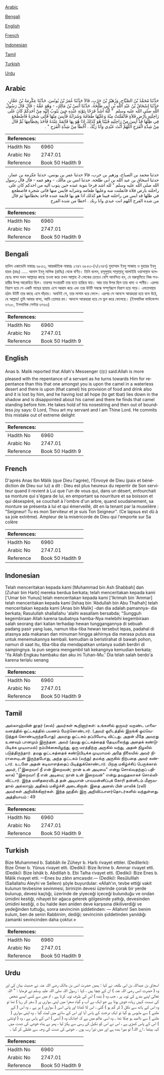 [Arabic](#arabic)

[Bengali](#bengali)

[English](#english)

[French](#french)

[Indonesian](#indonesian)

[Tamil](#tamil)

[Turkish](#turkish)

[Urdu](#urdu)

## Arabic


<div dir="rtl" lang="ar" style={{fontSize:'larger',backgroundColor:'#f8f9fa',padding:20}}>
حَدَّثَنَا مُحَمَّدُ بْنُ الصَّبَّاحِ، وَزُهَيْرُ بْنُ حَرْبٍ، قَالاَ حَدَّثَنَا عُمَرُ بْنُ يُونُسَ، حَدَّثَنَا عِكْرِمَةُ بْنُ عَمَّارٍ، حَدَّثَنَا إِسْحَاقُ بْنُ عَبْدِ اللَّهِ بْنِ أَبِي طَلْحَةَ، حَدَّثَنَا أَنَسُ بْنُ مَالِكٍ، - وَهُوَ عَمُّهُ - قَالَ قَالَ رَسُولُ اللَّهِ صلى الله عليه وسلم ‏ "‏ لَلَّهُ أَشَدُّ فَرَحًا بِتَوْبَةِ عَبْدِهِ حِينَ يَتُوبُ إِلَيْهِ مِنْ أَحَدِكُمْ كَانَ عَلَى رَاحِلَتِهِ بِأَرْضِ فَلاَةٍ فَانْفَلَتَتْ مِنْهُ وَعَلَيْهَا طَعَامُهُ وَشَرَابُهُ فَأَيِسَ مِنْهَا فَأَتَى شَجَرَةً فَاضْطَجَعَ فِي ظِلِّهَا قَدْ أَيِسَ مِنْ رَاحِلَتِهِ فَبَيْنَا هُوَ كَذَلِكَ إِذَا هُوَ بِهَا قَائِمَةً عِنْدَهُ فَأَخَذَ بِخِطَامِهَا ثُمَّ قَالَ مِنْ شِدَّةِ الْفَرَحِ اللَّهُمَّ أَنْتَ عَبْدِي وَأَنَا رَبُّكَ ‏.‏ أَخْطَأَ مِنْ شِدَّةِ الْفَرَحِ ‏"‏ ‏.‏
</div>
<div style={{backgroundColor:'#f8f9fa',padding:20, marginBottom: 10}}><table> <thead> <tr> <th>References:</th> <th></th> </tr> </thead> <tbody><tr><td>Hadith No</td><td>6960</td></tr><tr><td>Arabic No</td><td>2747.01</td></tr><tr><td>Reference</td><td>Book 50 Hadith 9</td></tr></tbody></table></div>


<div dir="rtl" lang="ar" style={{fontSize:'larger',backgroundColor:'#f8f9fa',padding:20}}>
حدثنا محمد بن الصباح، وزهير بن حرب، قالا حدثنا عمر بن يونس، حدثنا عكرمة بن عمار، حدثنا اسحاق بن عبد الله بن ابي طلحة، حدثنا انس بن مالك، - وهو عمه - قال قال رسول الله صلى الله عليه وسلم " لله اشد فرحا بتوبة عبده حين يتوب اليه من احدكم كان على راحلته بارض فلاة فانفلتت منه وعليها طعامه وشرابه فايس منها فاتى شجرة فاضطجع في ظلها قد ايس من راحلته فبينا هو كذلك اذا هو بها قايمة عنده فاخذ بخطامها ثم قال من شدة الفرح اللهم انت عبدي وانا ربك . اخطا من شدة الفرح
</div>
<div style={{backgroundColor:'#f8f9fa',padding:20, marginBottom: 10}}><table> <thead> <tr> <th>References:</th> <th></th> </tr> </thead> <tbody><tr><td>Hadith No</td><td>6960</td></tr><tr><td>Arabic No</td><td>2747.01</td></tr><tr><td>Reference</td><td>Book 50 Hadith 9</td></tr></tbody></table></div>

## Bengali


<div dir="ltr" lang="bn" style={{fontSize:'larger',backgroundColor:'#f8f9fa',padding:20}}>
হাদিস একাডেমি নাম্বারঃ ৬৮৫৩, আন্তর্জাতিক নাম্বারঃ ২৭৪৭ ৬৮৫৩-(৭/২৭৪৭) মুহাম্মাদ ইবনু সাব্বাহ ও যুহায়র ইবনু হারব (রহঃ) ..... আনাস ইবনু মালিক (রাযিঃ) থেকে বর্ণিত। তিনি বলেন, রসূলুল্লাহ সাল্লাল্লাহু আলাইহি ওয়াসাল্লাম বলেছেনঃ বান্দা যখন আল্লাহর কাছে তওবা করে তখন আল্লাহ ঐ লোকের চেয়েও বেশি আনন্দিত হন, যে মরুভূমিতে নিজ সওয়ারীর উপর আরোহিত ছিল। তারপর সওয়ারটি তার হতে হারিয়ে যায়। আর তার উপর ছিল তার খাদ্য ও পানীয়। এরপর নিরাশ হয়ে সে একটি গাছের ছায়ায় এসে আরাম করে এবং তার উটটি সম্বন্ধে সম্পূর্ণরূপে নিরাশ হয়ে পড়ে। এমতাবস্থায় হঠাৎ উটটি তার কাছে এসে দাঁড়ায়। অমনিই সে, তার লাগাম ধরে ফেলে। এরপর সে আনন্দে আত্মহারা হয়ে বলে উঠে, হে আল্লাহ! তুমি আমার বান্দা, আমি তোমার রব। আনন্দে আত্মহারা হয়ে সে ভুল করে ফেলেছে। (ইসলামিক ফাউন্ডেশন ৬৭০৮, ইসলামিক সেন্টার ৬৭৬৩)
</div>
<div style={{backgroundColor:'#f8f9fa',padding:20, marginBottom: 10}}><table> <thead> <tr> <th>References:</th> <th></th> </tr> </thead> <tbody><tr><td>Hadith No</td><td>6960</td></tr><tr><td>Arabic No</td><td>2747.01</td></tr><tr><td>Reference</td><td>Book 50 Hadith 9</td></tr></tbody></table></div>

## English


<div dir="ltr" lang="en" style={{fontSize:'larger',backgroundColor:'#f8f9fa',padding:20}}>
Anas b. Malik reported that Allah's Messenger (ﷺ) said:Allah is more pleased with the repentance of a servant as he turns towards Him for repentance than this that one amongst you is upon the camel in a waterless desert and there is upon (that camel) his provision of food and drink also and it is lost by him, and he having lost all hope (to get tbat) lies down in the shadow and is disappointed about his camel and there he finds that camel standing before him. He takes hold of his nosestring and then out of boundless joy says: 0 Lord, Thou art my servant and I am Thine Lord. He commits this mistake out of extreme delight
</div>
<div style={{backgroundColor:'#f8f9fa',padding:20, marginBottom: 10}}><table> <thead> <tr> <th>References:</th> <th></th> </tr> </thead> <tbody><tr><td>Hadith No</td><td>6960</td></tr><tr><td>Arabic No</td><td>2747.01</td></tr><tr><td>Reference</td><td>Book 50 Hadith 9</td></tr></tbody></table></div>

## French


<div dir="ltr" lang="fr" style={{fontSize:'larger',backgroundColor:'#f8f9fa',padding:20}}>
D'après Anas Ibn Mâlik (que Dieu l'agrée), l'Envoyé de Dieu (paix et bénédiction de Dieu sur lui) a dit : Dieu est plus heureux du repentir de Son serviteur quand il revient à Lui que l'un de vous qui, dans un désert, enfourchait sa monture qui s'égara de lui, en emportant sa nourriture et sa boisson et qui désespéré, se couchait à l'ombre d'un arbre, quand soudainement, sa monture se présenta à lui et qui émerveillé, dit en la tenant par la muselière : "Seigneur! Tu es mon Serviteur et je suis Ton Seigneur". (Ce lapsus est dû à sa joie extrême). Ampleur de la miséricorde de Dieu qui l'emporte sur Sa colère
</div>
<div style={{backgroundColor:'#f8f9fa',padding:20, marginBottom: 10}}><table> <thead> <tr> <th>References:</th> <th></th> </tr> </thead> <tbody><tr><td>Hadith No</td><td>6960</td></tr><tr><td>Arabic No</td><td>2747.01</td></tr><tr><td>Reference</td><td>Book 50 Hadith 9</td></tr></tbody></table></div>

## Indonesian


<div dir="ltr" lang="id" style={{fontSize:'larger',backgroundColor:'#f8f9fa',padding:20}}>
Telah menceritakan kepada kami [Muhammad bin Ash Shabbah] dan [Zuhair bin Harb] mereka berdua berkata; telah menceritakan kepada kami ['Umar bin Yunus] telah menceritakan kepada kami ['Ikrimah bin 'Ammar] telah menceritakan kepada kami [Ishaq bin 'Abdullah bin Abu Thalhah] telah menceritakan kepada kami [Anas bin Malik] -dan dia adalah pamannya- dia berkata; Rasulullah shallallahu 'alaihi wasallam bersabda; "Sungguh kegembiraan Allah karena taubatnya hamba-Nya melebihi kegembiraan salah seorang dari kalian terhadap hewan tunggangannya di sebuah padang pasir yang luas, namun tiba-tiba hewan tersebut lepas, padahal di atasnya ada makanan dan minuman hingga akhirnya dia merasa putus asa untuk menemukannya kembali. kemudian ia beristirahat di bawah pohon, namun di saat itu, tiba-tiba dia mendapatkan untanya sudah berdiri di sampingnya. Ia pun segera mengambil tali kekangnya kemudian berkata; 'Ya Allah Engkau hambaku dan aku ini Tuhan-Mu.' Dia telah salah berdo'a karena terlalu senang
</div>
<div style={{backgroundColor:'#f8f9fa',padding:20, marginBottom: 10}}><table> <thead> <tr> <th>References:</th> <th></th> </tr> </thead> <tbody><tr><td>Hadith No</td><td>6960</td></tr><tr><td>Arabic No</td><td>2747.01</td></tr><tr><td>Reference</td><td>Book 50 Hadith 9</td></tr></tbody></table></div>

## Tamil


<div dir="ltr" lang="ta" style={{fontSize:'larger',backgroundColor:'#f8f9fa',padding:20}}>
அல்லாஹ்வின் தூதர் (ஸல்) அவர்கள் கூறினார்கள்: உங்களில் ஒருவர் வறண்ட பாலைவனத்தில் ஒட்டகத்தில் பயணம் மேற்கொண்டார். (அவர் ஓரிடத்தில் இறங்கி ஓய்வெடுத்துக் கொண்டிருந்தபோது) அவரது ஒட்டகம் தப்பியோடி விட்டது. அதன் மீதே அவரது உணவும் பானமும் இருந்தன. அவர் (தமது ஒட்டகத்தைத் தேடியலைந்து அதைக் கண்டுபிடிக்க முடியாமல்) நம்பிக்கையிழந்து, ஒரு மரத்திற்கு அருகில் வந்து, அதன் நிழலில் படுத்திருந்தார். தமது ஒட்டகத்தைக் கண்டுபிடிக்க முடியாமல் அதே நிலையில் அவர் நிராசையுடன் இருந்தபோது, அந்த ஒட்டகம் (வந்து) தமக்கு அருகில் நிற்பதை அவர் கண்டார். உடனே அதன் கடிவாளத்தைப் பிடித்துக்கொண்டார். பிறகு மகிழ்ச்சிப் பெருக்கால் அவர், ("இறைவா! நீ என் இறைவன்; நான் உன் அடிமை" என்று சொல்வதற்குப் பதிலாக) "இறைவா! நீ என் அடிமை; நான் உன் இறைவன்" என்று தவறுதலாகச் சொல்லிவிட்டார். இந்த மனிதரைவிடத் தன் அடியான் பாவமன்னிப்புக் கோரி தன்னிடம் மீளுவதால் அல்லாஹ் அதிகம் மகிழ்ச்சி அடைகிறான். இதை அனஸ் பின் மாலிக் (ரலி) அவர்கள் அறிவிக்கிறார்கள். இந்த ஹதீஸ் இரு அறிவிப்பாளர்தொடர்களில் வந்துள்ளது. அத்தியாயம் : 49
</div>
<div style={{backgroundColor:'#f8f9fa',padding:20, marginBottom: 10}}><table> <thead> <tr> <th>References:</th> <th></th> </tr> </thead> <tbody><tr><td>Hadith No</td><td>6960</td></tr><tr><td>Arabic No</td><td>2747.01</td></tr><tr><td>Reference</td><td>Book 50 Hadith 9</td></tr></tbody></table></div>

## Turkish


<div dir="ltr" lang="tr" style={{fontSize:'larger',backgroundColor:'#f8f9fa',padding:20}}>
Bize Muhammed b. Sabbâh ile Züheyr b. Harb rivayet ettiler. (Dedilerki): Bize Ömer b. Yûnus rivayet etti. (Dediki): Bize İkrime b. Ammar rivayet etti. (Dediki): Bize İshâk b. Abdillah b. Ebi Talha rivayet etti. (Dediki): Bize Enes b. Mâlik rivayet etti. —Enes bu zâtın amcasıdır.— (Dediki): Resûlulllah (Sallallahu Aleyhi ve Selleın) şöyle buyurdular: «Allah'ın, tevbe ettiği vakit kulunun tevbesine sevinmesi, birinizin devesi üzerinde çorak bir yerde bulunup, devesi kaçtığı, üzerinde de yiyeceği içeceği bulunduğu ve ondan ümidini kestiği, nihayet bir ağaca gelerek gölgesinde yattığı, devesinden ümidini kestiği, o bu halde iken aniden deve karşısına dikiliverdiği ve yedeğinden tuttuğu, sonra sevincinin şiddetinden: — Allahım! Sen benim kulum, ben de senin Rabbinim, dediği; sevincinin şiddetinden yanıldığı zamanki sevincinden daha çoktur.»
</div>
<div style={{backgroundColor:'#f8f9fa',padding:20, marginBottom: 10}}><table> <thead> <tr> <th>References:</th> <th></th> </tr> </thead> <tbody><tr><td>Hadith No</td><td>6960</td></tr><tr><td>Arabic No</td><td>2747.01</td></tr><tr><td>Reference</td><td>Book 50 Hadith 9</td></tr></tbody></table></div>

## Urdu


<div dir="rtl" lang="ur" style={{fontSize:'larger',backgroundColor:'#f8f9fa',padding:20}}>
اسحاق بن عبداللہ بن ابی طلحہ نے کہا : ہمیں حضرت انس بن مالک رضی اللہ عنہ نے حدیث بیان کی اور وہ ( حضرت انس رضی اللہ عنہ ) ان کے چچا ہیں ، کہا : رسول اللہ صلی اللہ علیہ وسلم نے فرمایا : " اللہ تعالیٰ اپنے بندے کی توبہ پر ، جب وہ ( بندہ ) اس کی طرف توبہ کرتا ہے ، تم میں سے کسی ایسے شخص کی نسبت کہیں زیادہ خوش ہوتا ہے جو ایک بے آب و گیاہ صحرا میں اپنی سواری پر ( سفر کر رہا ) تھا تو وہ اس کے ہاتھ سے نکل ( کر گم ہو ) گئی ، اس کا کھانا اور پانی اسی ( سواری ) پر ہے ۔ وہ اس ( کے ملنے ) سے مایوس ہو گیا تو ایک درخت کے پاس آیا اور اس کے سائے میں لیٹ گیا ۔ وہ اپنی سواری ( ملنے ) سے ناامید ہو چکا تھا ۔ وہ اسی عالم میں ہے کہ اچانک وہ ( آدمی ) اس کے پاس ہے ، وہ ( اونٹنی ) اس کے پاس کھڑی ہے ، اس نے اس کو نکیل کی رسی سے پکڑ لیا ، پھر بے پناہ خوشی کی شدت میں کہہ بیٹھا ، اے اللہ! تو میرا بندہ ہے اور میں تیرا رب ہوں ۔ خوشی کی شدت کی وجہ سے غلطی کر گیا ۔
</div>
<div style={{backgroundColor:'#f8f9fa',padding:20, marginBottom: 10}}><table> <thead> <tr> <th>References:</th> <th></th> </tr> </thead> <tbody><tr><td>Hadith No</td><td>6960</td></tr><tr><td>Arabic No</td><td>2747.01</td></tr><tr><td>Reference</td><td>Book 50 Hadith 9</td></tr></tbody></table></div>